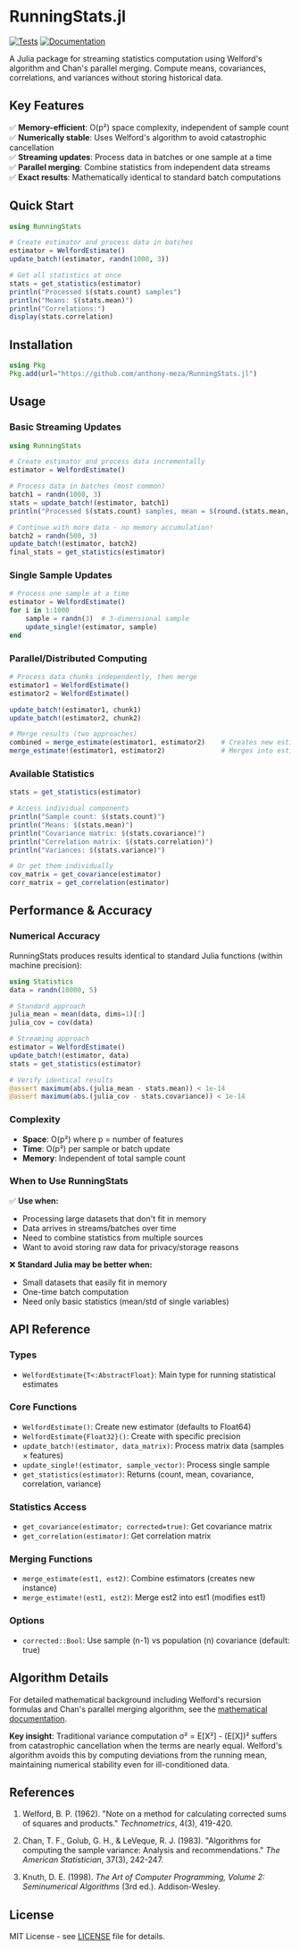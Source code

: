 # RunningStats.jl

[![Tests](https://github.com/anthony-meza/RunningStats.jl/workflows/CI/badge.svg)](https://github.com/anthony-meza/RunningStats.jl/actions)
[![Documentation](https://img.shields.io/badge/docs-stable-blue.svg)](https://anthony-meza.github.io/RunningStats.jl/)

A Julia package for streaming statistics computation using Welford's algorithm and Chan's parallel merging. Compute means, covariances, correlations, and variances without storing historical data.

## Key Features

✅ **Memory-efficient**: O(p²) space complexity, independent of sample count  
✅ **Numerically stable**: Uses Welford's algorithm to avoid catastrophic cancellation  
✅ **Streaming updates**: Process data in batches or one sample at a time  
✅ **Parallel merging**: Combine statistics from independent data streams  
✅ **Exact results**: Mathematically identical to standard batch computations  

## Quick Start

```julia
using RunningStats

# Create estimator and process data in batches
estimator = WelfordEstimate()
update_batch!(estimator, randn(1000, 3))

# Get all statistics at once
stats = get_statistics(estimator)
println("Processed $(stats.count) samples")
println("Means: $(stats.mean)")
println("Correlations:")
display(stats.correlation)
```

## Installation

```julia
using Pkg
Pkg.add(url="https://github.com/anthony-meza/RunningStats.jl")
```

## Usage

### Basic Streaming Updates

```julia
using RunningStats

# Create estimator and process data incrementally
estimator = WelfordEstimate()

# Process data in batches (most common)
batch1 = randn(1000, 3)
stats = update_batch!(estimator, batch1)
println("Processed $(stats.count) samples, mean = $(round.(stats.mean, digits=3))")

# Continue with more data - no memory accumulation!
batch2 = randn(500, 3) 
update_batch!(estimator, batch2)
final_stats = get_statistics(estimator)
```

### Single Sample Updates

```julia
# Process one sample at a time
estimator = WelfordEstimate()
for i in 1:1000
    sample = randn(3)  # 3-dimensional sample
    update_single!(estimator, sample)
end
```

### Parallel/Distributed Computing

```julia
# Process data chunks independently, then merge
estimator1 = WelfordEstimate()
estimator2 = WelfordEstimate()

update_batch!(estimator1, chunk1)
update_batch!(estimator2, chunk2)

# Merge results (two approaches)
combined = merge_estimate(estimator1, estimator2)    # Creates new estimator
merge_estimate!(estimator1, estimator2)              # Merges into estimator1
```

### Available Statistics

```julia
stats = get_statistics(estimator)

# Access individual components
println("Sample count: $(stats.count)")
println("Means: $(stats.mean)")
println("Covariance matrix: $(stats.covariance)")
println("Correlation matrix: $(stats.correlation)")  
println("Variances: $(stats.variance)")

# Or get them individually
cov_matrix = get_covariance(estimator)
corr_matrix = get_correlation(estimator)
```

## Performance & Accuracy

### Numerical Accuracy
RunningStats produces results identical to standard Julia functions (within machine precision):

```julia
using Statistics
data = randn(10000, 5)

# Standard approach 
julia_mean = mean(data, dims=1)[:]
julia_cov = cov(data)

# Streaming approach
estimator = WelfordEstimate()
update_batch!(estimator, data)
stats = get_statistics(estimator)

# Verify identical results
@assert maximum(abs.(julia_mean - stats.mean)) < 1e-14
@assert maximum(abs.(julia_cov - stats.covariance)) < 1e-14
```

### Complexity
- **Space**: O(p²) where p = number of features  
- **Time**: O(p²) per sample or batch update
- **Memory**: Independent of total sample count

### When to Use RunningStats

✅ **Use when:**
- Processing large datasets that don't fit in memory
- Data arrives in streams/batches over time
- Need to combine statistics from multiple sources
- Want to avoid storing raw data for privacy/storage reasons

❌ **Standard Julia may be better when:**
- Small datasets that easily fit in memory
- One-time batch computation
- Need only basic statistics (mean/std of single variables)

## API Reference

### Types

- `WelfordEstimate{T<:AbstractFloat}`: Main type for running statistical estimates

### Core Functions

- `WelfordEstimate()`: Create new estimator (defaults to Float64)
- `WelfordEstimate{Float32}()`: Create with specific precision
- `update_batch!(estimator, data_matrix)`: Process matrix data (samples × features)
- `update_single!(estimator, sample_vector)`: Process single sample
- `get_statistics(estimator)`: Returns (count, mean, covariance, correlation, variance)

### Statistics Access

- `get_covariance(estimator; corrected=true)`: Get covariance matrix
- `get_correlation(estimator)`: Get correlation matrix

### Merging Functions

- `merge_estimate(est1, est2)`: Combine estimators (creates new instance)
- `merge_estimate!(est1, est2)`: Merge est2 into est1 (modifies est1)

### Options

- `corrected::Bool`: Use sample (n-1) vs population (n) covariance (default: true)

## Algorithm Details

For detailed mathematical background including Welford's recursion formulas and Chan's parallel merging algorithm, see the [mathematical documentation](https://anthony-meza.github.io/RunningStats.jl/stable/mathematical_background/).

**Key insight**: Traditional variance computation σ² = E[X²] - (E[X])² suffers from catastrophic cancellation when the terms are nearly equal. Welford's algorithm avoids this by computing deviations from the running mean, maintaining numerical stability even for ill-conditioned data.

## References

1. Welford, B. P. (1962). "Note on a method for calculating corrected sums of squares and products." *Technometrics*, 4(3), 419-420.

2. Chan, T. F., Golub, G. H., & LeVeque, R. J. (1983). "Algorithms for computing the sample variance: Analysis and recommendations." *The American Statistician*, 37(3), 242-247.

3. Knuth, D. E. (1998). *The Art of Computer Programming, Volume 2: Seminumerical Algorithms* (3rd ed.). Addison-Wesley.

## License

MIT License - see [LICENSE](LICENSE) file for details.

